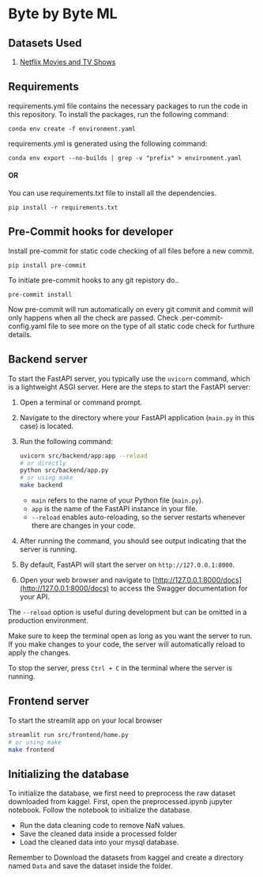 # Byte by Byte ML

## Datasets Used

1. [Netflix Movies and TV Shows](https://www.kaggle.com/shivamb/netflix-shows)

## Requirements

requirements.yml file contains the necessary packages to run the code in this repository. To install the packages, run the following command:

```
conda env create -f environment.yaml
```

requirements.yml is generated using the following command:

```
conda env export --no-builds | grep -v "prefix" > environment.yaml
```

#### OR

You can use requirements.txt file to install all the dependencies.

```
pip install -r requirements.txt
```

## Pre-Commit hooks for developer

Install pre-commit for static code checking of all files before a new commit.

```
pip install pre-commit
```

To initiate pre-commit hooks to any git repistory do..

```
pre-commit install
```

Now pre-commit will run automatically on every git commit and commit will only happens when all the check are passed. Check .per-commit-config.yaml file to see more on the type of all static code check for furthure details.

## Backend server

To start the FastAPI server, you typically use the `uvicorn` command, which is a lightweight ASGI server. Here are the steps to start the FastAPI server:

1. Open a terminal or command prompt.

2. Navigate to the directory where your FastAPI application (`main.py` in this case) is located.

3. Run the following command:

   ```bash
   uvicorn src/backend/app:app --reload
   # or directly
   python src/backend/app.py
   # or using make
   make backend
   ```

   - `main` refers to the name of your Python file (`main.py`).
   - `app` is the name of the FastAPI instance in your file.
   - `--reload` enables auto-reloading, so the server restarts whenever there are changes in your code.

4. After running the command, you should see output indicating that the server is running.

5. By default, FastAPI will start the server on `http://127.0.0.1:8000`.

6. Open your web browser and navigate to [http://127.0.0.1:8000/docs](http://127.0.0.1:8000/docs) to access the Swagger documentation for your API.

The `--reload` option is useful during development but can be omitted in a production environment.

Make sure to keep the terminal open as long as you want the server to run. If you make changes to your code, the server will automatically reload to apply the changes.

To stop the server, press `Ctrl + C` in the terminal where the server is running.

## Frontend server

To start the streamlit app on your local browser

```bash
streamlit run src/frontend/home.py
# or using make
make frontend
```

## Initializing the database

To initialize the database, we first need to preprocess the raw dataset downloaded from kaggel. First, open the preprocessed.ipynb jupyter notebook. Follow the notebook to initialize the database.

- Run the data cleaning code to remove NaN values.
- Save the cleaned data inside a processed folder
- Load the cleaned data into your mysql database.

Remember to Download the datasets from kaggel and create a directory named `Data` and save the dataset inside the folder.
